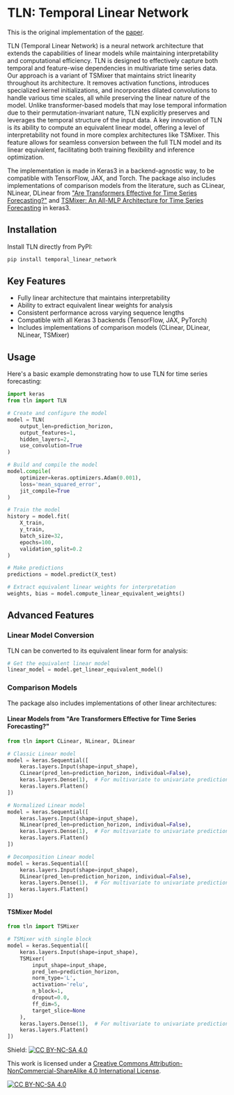 # TLN: Temporal Linear Network

This is the original implementation of the [paper]().

TLN (Temporal Linear Network) is a neural network architecture that extends the capabilities of linear models while maintaining interpretability and computational efficiency. TLN is designed to effectively capture both temporal and feature-wise dependencies in multivariate time series data. Our approach is a variant of TSMixer that maintains strict linearity throughout its architecture. It removes activation functions, introduces specialized kernel initializations, and incorporates dilated convolutions to handle various time scales, all while preserving the linear nature of the model. Unlike transformer-based models that may lose  temporal information due to their permutation-invariant nature, TLN explicitly preserves and leverages the temporal structure of the input data. A key innovation of TLN is its ability to compute an equivalent linear model, offering a level of interpretability not found in more complex architectures like TSMixer. This feature allows for seamless conversion between the full TLN model and its linear equivalent, facilitating both training flexibility and inference optimization.

The implementation is made in Keras3 in a backend-agnostic way, to be compatible with TensorFlow, JAX, and Torch.  The package also includes implementations of comparison models from the literature, such as CLinear, NLinear, DLinear from ["Are Transformers Effective for Time Series Forecasting?"](https://arxiv.org/abs/2205.13504) and [TSMixer: An All-MLP Architecture for Time Series Forecasting](https://arxiv.org/abs/2303.06053) in keras3.

## Installation
Install TLN directly from PyPI:
```bash
pip install temporal_linear_network
```

## Key Features
- Fully linear architecture that maintains interpretability
- Ability to extract equivalent linear weights for analysis
- Consistent performance across varying sequence lengths
- Compatible with all Keras 3 backends (TensorFlow, JAX, PyTorch)
- Includes implementations of comparison models (CLinear, DLinear, NLinear, TSMixer)


## Usage
Here's a basic example demonstrating how to use TLN for time series forecasting:

```python
import keras
from tln import TLN

# Create and configure the model
model = TLN(
    output_len=prediction_horizon,
    output_features=1,
    hidden_layers=2,
    use_convolution=True
)

# Build and compile the model
model.compile(
    optimizer=keras.optimizers.Adam(0.001),
    loss='mean_squared_error',
    jit_compile=True
)

# Train the model
history = model.fit(
    X_train, 
    y_train,
    batch_size=32,
    epochs=100,
    validation_split=0.2
)

# Make predictions
predictions = model.predict(X_test)

# Extract equivalent linear weights for interpretation
weights, bias = model.compute_linear_equivalent_weights()
```

## Advanced Features

### Linear Model Conversion
TLN can be converted to its equivalent linear form for analysis:

```python
# Get the equivalent linear model
linear_model = model.get_linear_equivalent_model()
```

### Comparison Models
The package also includes implementations of other linear architectures:

#### Linear Models from "Are Transformers Effective for Time Series Forecasting?"
```python
from tln import CLinear, NLinear, DLinear

# Classic Linear model
model = keras.Sequential([
    keras.layers.Input(shape=input_shape),
    CLinear(pred_len=prediction_horizon, individual=False),
    keras.layers.Dense(1),  # For multivariate to univariate predictions
    keras.layers.Flatten()
])

# Normalized Linear model
model = keras.Sequential([
    keras.layers.Input(shape=input_shape),
    NLinear(pred_len=prediction_horizon, individual=False),
    keras.layers.Dense(1),  # For multivariate to univariate predictions
    keras.layers.Flatten()
])

# Decomposition Linear model
model = keras.Sequential([
    keras.layers.Input(shape=input_shape),
    DLinear(pred_len=prediction_horizon, individual=False),
    keras.layers.Dense(1),  # For multivariate to univariate predictions
    keras.layers.Flatten()
])
```

#### TSMixer Model
```python
from tln import TSMixer

# TSMixer with single block
model = keras.Sequential([
    keras.layers.Input(shape=input_shape),
    TSMixer(
        input_shape=input_shape,
        pred_len=prediction_horizon,
        norm_type='L',
        activation='relu',
        n_block=1,
        dropout=0.0,
        ff_dim=5,
        target_slice=None
    ),
    keras.layers.Dense(1),  # For multivariate to univariate predictions
    keras.layers.Flatten()
])
```

Shield: [![CC BY-NC-SA 4.0][cc-by-nc-sa-shield]][cc-by-nc-sa]

This work is licensed under a
[Creative Commons Attribution-NonCommercial-ShareAlike 4.0 International License][cc-by-nc-sa].

[![CC BY-NC-SA 4.0][cc-by-nc-sa-image]][cc-by-nc-sa]

[cc-by-nc-sa]: http://creativecommons.org/licenses/by-nc-sa/4.0/
[cc-by-nc-sa-image]: https://licensebuttons.net/l/by-nc-sa/4.0/88x31.png
[cc-by-nc-sa-shield]: https://img.shields.io/badge/License-CC%20BY--NC--SA%204.0-lightgrey.svg
